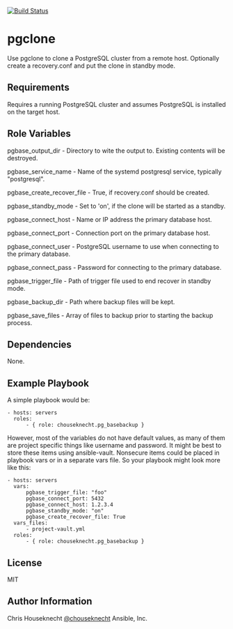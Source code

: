 [![Build Status](https://travis-ci.org/chouseknecht/ansible-role-pgclone.svg?branch=master)](https://travis-ci.org/chouseknecht/ansible-role-sendmail)

pgclone
=======

Use pgclone to clone a PostgreSQL cluster from a remote host. Optionally create a recovery.conf and 
put the clone in standby mode.


Requirements
------------

Requires a running PostgreSQL cluster and assumes PostgreSQL is installed on the target host.


Role Variables
--------------

pgbase_output_dir - Directory to wite the output to. Existing contents will be destroyed.

pgbase_service_name - Name of the systemd postgresql service, typically "postgresql".

pgbase_create_recover_file - True, if recovery.conf should be created.

pgbase_standby_mode - Set to 'on', if the clone will be started as a standby.

pgbase_connect_host - Name or IP address the primary database host.

pgbase_connect_port - Connection port on the primary database host.

pgbase_connect_user - PostgreSQL username to use when connecting to the primary database. 

pgbase_connect_pass - Password for connecting to the primary database.

pgbase_trigger_file - Path of trigger file used to end recover in standby mode.

pgbase_backup_dir - Path where backup files will be kept. 

pgbase_save_files - Array of files to backup prior to starting the backup process. 


Dependencies
------------

None.


Example Playbook
----------------
A simple playbook would be: 

    - hosts: servers
      roles:
          - { role: chouseknecht.pg_basebackup }

However, most of the variables do not have default values, as many of them are project specific things like username and password. It might be best to store these items using ansible-vault. Nonsecure items could be placed in playbook vars or in a separate vars file. So your playbook might look more like this:

    - hosts: servers
      vars:
          pgbase_trigger_file: "foo" 
          pgbase_connect_port: 5432
          pgbase_connect_host: 1.2.3.4
          pgbase_standby_mode: "on"
          pgbase_create_recover_file: True
      vars_files:
          - project-vault.yml
      roles:
          - { role: chouseknecht.pg_basebackup }

License
-------

MIT

Author Information
------------------

Chris Houseknecht [@chouseknecht](https://twitter.com/chouseknecht)
Ansible, Inc.
